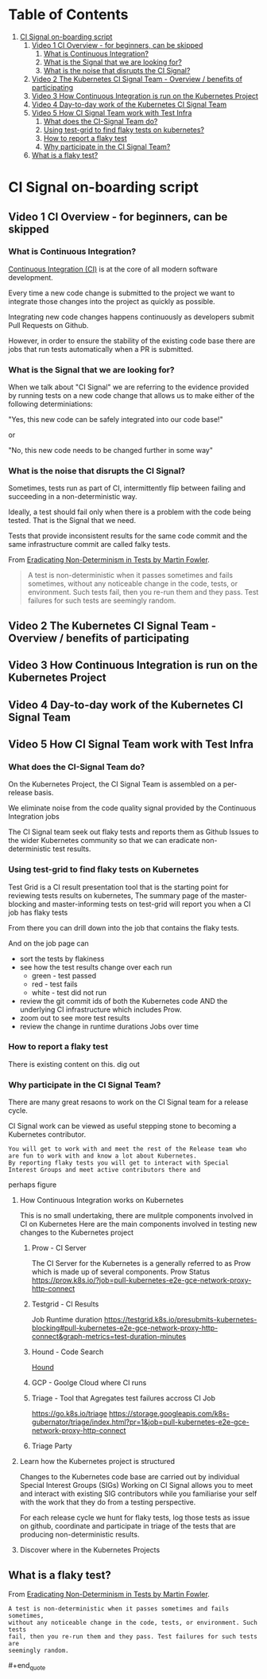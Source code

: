 
# Table of Contents

1.  [CI Signal on-boarding script](#orgf457f2a)
    1.  [Video 1 CI Overview - for beginners, can be skipped](#org37a6774)
        1.  [What is Continuous Integration?](#orged880e9)
        2.  [What is the Signal that we are looking for?](#org85a24cb)
        3.  [What is the noise that disrupts the CI Signal?](#orgb8aa480)
    2.  [Video 2 The Kubernetes CI Signal Team - Overview / benefits of participating](#orgfc777be)
    3.  [Video 3 How Continuous Integration is run on the Kubernetes Project](#org8fea538)
    4.  [Video 4 Day-to-day work of the Kubernetes CI Signal Team](#org0c69f63)
    5.  [Video 5 How CI Signal Team work with Test Infra](#org446a551)
        1.  [What does the CI-Signal Team do?](#org5693ffe)
        2.  [Using test-grid to find flaky tests on kubernetes?](#org26e6940)
        3.  [How to report a flaky test](#org24e7d83)
        4.  [Why participate in the CI Signal Team?](#orgbf0bb1d)
    6.  [What is a flaky test?](#orgbb93dcd)


<a id="orgf457f2a"></a>

# CI Signal on-boarding script


<a id="org37a6774"></a>

## Video 1 CI Overview - for beginners, can be skipped


<a id="orged880e9"></a>

### What is Continuous Integration?

[Continuous Integration (CI)](https://en.wikipedia.org/wiki/Continuous_integration) is at the core of all modern software development.

Every time a new code change is submitted to the project we want to integrate
those changes into the project as quickly as possible.

Integrating new code changes happens continuously as developers submit Pull
Requests on Github.

However, in order to ensure the stability of the existing code base there are
jobs that run tests automatically when a PR is submitted.


<a id="org85a24cb"></a>

### What is the Signal that we are looking for?

When we talk about "CI Signal" we are referring to the evidence provided by
running tests on a new code change that allows us to make either of the following determiniations:

"Yes, this new code can be safely integrated into our code base!" 

or

"No, this new code needs to be changed further in some way"


<a id="orgb8aa480"></a>

### What is the noise that disrupts the CI Signal?

Sometimes, tests run as part of CI, intermittently flip between failing and
succeeding in a non-deterministic way.

Ideally, a test should fail only when there is a problem with the code being tested. 
That is the Signal that we need.

Tests that provide inconsistent results for the same code commit and the same
infrastructure commit are called falky tests. 

From [Eradicating Non-Determinism in Tests by Martin Fowler](https://martinfowler.com/articles/nonDeterminism.html#:~:text=A%20test%20is%20non%2Ddeterministic,such%20tests%20are%20seemingly%20random).

> A test is non-deterministic when it passes sometimes and fails sometimes,
> without any noticeable change in the code, tests, or environment. Such tests
> fail, then you re-run them and they pass. Test failures for such tests are
> seemingly random.


<a id="orgfc777be"></a>

## Video 2 The Kubernetes CI Signal Team - Overview / benefits of participating


<a id="org8fea538"></a>

## Video 3 How Continuous Integration is run on the Kubernetes Project


<a id="org0c69f63"></a>

## Video 4 Day-to-day work of the Kubernetes CI Signal Team


<a id="org446a551"></a>

## Video 5 How CI Signal Team work with Test Infra


<a id="org5693ffe"></a>

### What does the CI-Signal Team do?

On the Kubernetes Project, the CI Signal Team is assembled on a per-release basis.

We eliminate noise from the code quality signal provided by the Continuous Integration jobs

The CI Signal team seek out flaky tests and reports them as Github Issues to the wider Kubernetes community so that we can eradicate non-deterministic test results.

### Using test-grid to find flaky tests on Kubernetes

Test Grid is a CI result presentation tool that is the starting point for
reviewing tests results on kubernetes, The summary page of the
master-blocking and master-informing tests on test-grid will report you when
a CI job has flaky tests

From there you can drill down into the job that contains the flaky tests.

And on the job page can  

-   sort the tests by flakiness
-   see how the test results change over each run
    -   green - test passed
    -   red - test fails
    -   white - test did not run
-   review the git commit ids of both the Kubernetes code AND the underlying CI infrastructure which includes Prow.
-   zoom out to see more test results
-   review the change in runtime durations Jobs over time


<a id="org24e7d83"></a>

### How to report a flaky test

There is existing content on this. dig out 


<a id="orgbf0bb1d"></a>

### Why participate in the CI Signal Team?

There are many great resaons to work on the CI Signal team for a release cycle.

CI Signal work can be viewed as useful stepping stone to becoming a Kubernetes contributor.

    You will get to work with and meet the rest of the Release team who are fun to work with and know a lot about Kubernetes.
    By reporting flaky tests you will get to interact with Special Interest Groups and meet active contributors there and 
perhaps figure

1.  How Continuous Integration works on Kubernetes

    This is no small undertaking, there are mulitple components involved in CI on Kubernetes
    Here are the main components involved in testing new changes to the Kubernetes project
    
    1.  Prow - CI Server
    
          The CI Server for the Kubernetes is a generally referred to as Prow which
        is made up of several components. 
        Prow Status <https://prow.k8s.io/?job=pull-kubernetes-e2e-gce-network-proxy-http-connect>
    
    2.  Testgrid - CI Results
    
        Job Runtime duration <https://testgrid.k8s.io/presubmits-kubernetes-blocking#pull-kubernetes-e2e-gce-network-proxy-http-connect&graph-metrics=test-duration-minutes>
    
    3.  Hound - Code Search
    
        [Hound](https://cs.k8s.io/)
    
    4.  GCP - Goolge Cloud where CI runs
    
    5.  Triage - Tool that Agregates test failures accross CI Job
    
        <https://go.k8s.io/triage>
        <https://storage.googleapis.com/k8s-gubernator/triage/index.html?pr=1&job=pull-kubernetes-e2e-gce-network-proxy-http-connect>
    
    6.  Triage Party

2.  Learn how the Kubernetes project is structured

    Changes to the Kubernetes code base are carried out by individual Special
    Interest Groups (SIGs) Working on CI Signal allows you to meet and 
    interact with existing SIG contributors while you familiarise your self with the 
    work that they do from a testing perspective.
    
    For each release cycle we hunt for flaky tests, log those tests as issue on
    github, coordinate and participate in triage of the tests that are producing
    non-deterministic results.

3.  Discover where in the Kubernetes Projects


<a id="orgbb93dcd"></a>

## What is a flaky test?

From [Eradicating Non-Determinism in Tests by Martin Fowler](https://martinfowler.com/articles/nonDeterminism.html#:~:text=A%20test%20is%20non%2Ddeterministic,such%20tests%20are%20seemingly%20random).

    A test is non-deterministic when it passes sometimes and fails sometimes,
    without any noticeable change in the code, tests, or environment. Such tests
    fail, then you re-run them and they pass. Test failures for such tests are
    seemingly random.
\#+end<sub>quote</sub>

